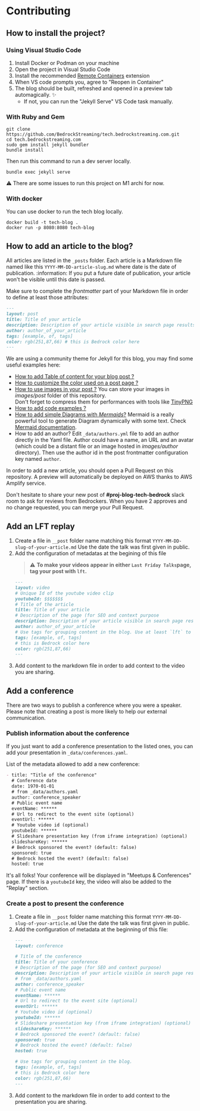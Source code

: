 # Contributing

## How to install the project?

### Using Visual Studio Code

1. Install Docker or Podman on your machine
2. Open the project in Visual Studio Code
3. Install the recommended [Remote Containers](https://marketplace.visualstudio.com/items?itemName=ms-vscode-remote.remote-containers) extension
4. When VS code prompts you, agree to "Reopen in Container"
5. The blog should be built, refreshed and opened in a preview tab automagically. ✨
    - If not, you can run the "Jekyll Serve" VS Code task manually.

### With Ruby and Gem

```shell
git clone https://github.com/BedrockStreaming/tech.bedrockstreaming.com.git
cd tech.bedrockstreaming.com
sudo gem install jekyll bundler
bundle install
```

Then run this command to run a dev server locally.
```shell
bundle exec jekyll serve
```

:warning: There are some issues to run this project on M1 archi for now.

### With docker

You can use docker to run the tech blog locally.

```shell
docker build -t tech-blog .
docker run -p 8080:8080 tech-blog 
```

## How to add an article to the blog?
 
All articles are listed in the `_posts` folder.
Each article is a Markdown file named like this `YYYY-MM-DD-article-slug.md` where date is the date of publication.
:information: If you put a future date of publication, your article won't be visible until this date is passed.

Make sure to complete the _frontmatter_ part of your Markdown file in order to define at least those attributes:

```markdown
---
layout: post
title: Title of your article
description: Description of your article visible in search page results
author: author_of_your_article 
tags: [example, of, tags]
color: rgb(251,87,66) # this is Bedrock color here
---
```

We are using a community theme for Jekyll for this blog, you may find some useful examples here:
- [How to add Table of content for your blog post ?](https://sylhare.github.io/Type-on-Strap/2014/11/28/markdown-and-html.html)
- [How to customize the color used on a post page ?](https://sylhare.github.io/Type-on-Strap/2019/05/18/color-post.html)
- [How to use images in your post ?](https://sylhare.github.io/Type-on-Strap/2018/10/29/feature-images.html)
  You can store your images in _images/post_ folder of this repository.  
  Don't forget to compress them for performances with tools like [TinyPNG](https://tinypng.com/)
- [How to add code examples ?](https://sylhare.github.io/Type-on-Strap/2014/08/08/Markup-Syntax-Highlighting.html)
- [How to add simple Diagrams with _Mermaids_?](https://sylhare.github.io/Type-on-Strap/2019/11/02/Tech-stuff-example.html#mermaid)
  Mermaid is a really powerful tool to generate Diagram dynamically with some text.
  Check [Mermaid documentation](https://mermaid-js.github.io/mermaid/#/).
- How to add an author? 
  Edit `_data/authors.yml` file to add an author directly in the Yaml file.
  Author could have a name, an URL and an avatar (which could be a distant file or an image hosted in _images/author_ directory).
  Then use the author id in the post frontmatter configuration key named `author`.

In order to add a new article, you should open a Pull Request on this repository.
A preview will automatically be deployed on AWS thanks to AWS Amplify service.

Don't hesitate to share your new post of **#proj-blog-tech-bedrock** slack room to ask for reviews from Bedrockers.
When you have 2 approves and no change requested, you can merge your Pull Request.


## Add an LFT replay

1. Create a file in `__post` folder name matching this format `YYYY-MM-DD-slug-of-your-article.md`
    Use the date the talk was first given in public.
2. Add the configuration of metadatas at the begining of this file
    > :warning: **To make your videos appear in either `Last Friday Talks`page, tag your post with `lft`.**
    ```markdown
    ---
    layout: video
    # Unique Id of the youtube video clip
    youtubeId: $$$$$$$ 
    # Title of the article
    title: Title of your article
    # Description of the page (for SEO and context purpose
    description: Description of your article visible in search page results
    author: author_of_your_article 
    # Use tags for grouping content in the blog. Use at least `lft` to group with other lft talks
    tags: [example, of, tags]
    # this is Bedrock color here
    color: rgb(251,87,66) 
    ---
    ```
3. Add content to the markdown file in order to add context to the video you are sharing.


## Add a conference

There are two ways to publish a conference where you were a speaker.
Please note that creating a post is more likely to help our external communication.

### Publish information about the conference

If you just want to add a conference presentation to the listed ones, you can add your presentation in `_data/conferences.yaml`.

List of the metadata allowed to add a new conference:

```markdown
- title: "Title of the conference"
  # Conference date
  date: 1970-01-01
  # from _data/authors.yaml
  author: conference_speaker 
  # Public event name
  eventName: ******
  # Url to redirect to the event site (optional)
  eventUrl: ******
  # Youtube video id (optional)
  youtubeId: ******
  # Slideshare presentation key (from iframe integration) (optional)
  slideshareKey: ******
  # Bedrock sponsored the event? (default: false)
  sponsored: true
  # Bedrock hosted the event? (default: false)
  hosted: true
```

It's all folks! Your conference will be displayed in "Meetups & Conferences" page. 
If there is a `youtubeId` key, the video will also be added to the "Replay" section.


### Create a post to present the conference

1. Create a file in `__post` folder name matching this format `YYYY-MM-DD-slug-of-your-article.md`
    Use the date the talk was first given in public.
2. Add the configuration of metadata at the beginning of this file:
    ```markdown
    ---
    layout: conference
    
    # Title of the conference
    title: Title of your conference
    # Description of the page (for SEO and context purpose)
    description: Description of your article visible in search page results
    # from _data/authors.yaml
    author: conference_speaker
    # Public event name
    eventName: ******
    # Url to redirect to the event site (optional)
    eventUrl: ******
    # Youtube video id (optional)
    youtubeId: ******
    # Slideshare presentation key (from iframe integration) (optional)
    slideshareKey: ******
    # Bedrock sponsored the event? (default: false)
    sponsored: true
    # Bedrock hosted the event? (default: false)
    hosted: true
    
    # Use tags for grouping content in the blog.
    tags: [example, of, tags]
    # this is Bedrock color here
    color: rgb(251,87,66)
    ---
    ```
3. Add content to the markdown file in order to add context to the presentation you are sharing.
